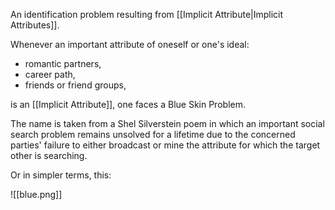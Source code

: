 An identification problem resulting from [[Implicit Attribute|Implicit Attributes]].

Whenever an important attribute of oneself or one's ideal:
- romantic partners,
- career path,
- friends or friend groups,

is an [[Implicit Attribute]], one faces a Blue Skin Problem.

The name is taken from a Shel Silverstein poem in which an important social search problem remains unsolved for a lifetime due to the concerned parties' failure to either broadcast or mine the attribute for which the target other is searching.

Or in simpler terms, this:

![[blue.png]]